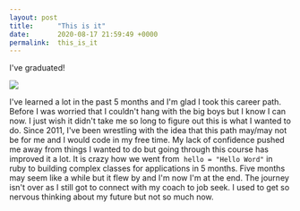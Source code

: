 ```yaml
---
layout: post
title:      "This is it"
date:       2020-08-17 21:59:49 +0000
permalink:  this_is_it
---
```



I've graduated!

![](https://media.giphy.com/media/5jT0jaNDsM6Ik7X9yq/giphy.gif)

I've learned a lot in the past 5 months and I'm glad I took this career path. Before I was worried that I couldn't hang with the big boys but I know I can now. I just wish it didn't take me so long to figure out this is what I wanted to do. Since 2011, I've been wrestling with the idea that this path may/may not be for me and I would code in my free time. My lack of confidence pushed me away from things I wanted to do but going through this course has improved it a lot. It is crazy how we went from  ``hello = "Hello Word"`` in ruby to building complex classes for applications in 5 months. Five months may seem like a while but it flew by and I'm now I'm at the end. The journey isn't over as I still got to connect with my coach to job seek. I used to get so nervous thinking about my future but not so much now. 
